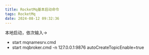 ```yaml
---
title: RocketMq基本启动命令
tags: RocketMq
date: 2024-08-12 09:32:36
---
```


 本地启动，依次输入->

- start mqnamesrv.cmd
- start mqbroker.cmd -n 127.0.0.1:9876 autoCreateTopicEnable=true
